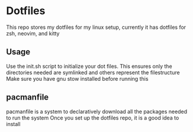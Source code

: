 # Dotfiles
This repo stores my dotfiles for my linux setup, currently it has dotfiles for zsh, neovim, and kitty

## Usage
Use the init.sh script to initialize your dot files. This ensures only the directories needed are symlinked and others represent the filestructure
Make sure you have gnu stow installed before running this


## pacmanfile
pacmanfile is a system to declaratively download all the packages needed to run the system
Once you set up the dotfiles repo, it is a good idea to install 
